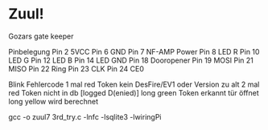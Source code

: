 # Zuul!

Gozars gate keeper

Pinbelegung
Pin 2			5VCC
Pin 6			GND
Pin 7			NF-AMP Power
Pin 8			LED R
Pin 10		LED G
Pin 12		LED B
Pin 14		LED GND
Pin 18		Dooropener
Pin 19		MOSI
Pin 21		MISO
Pin 22		Ring
Pin 23		CLK
Pin 24		CE0

Blink Fehlercode
1 mal	red		Token kein DesFire/EV1 oder Version zu alt
2 mal	red		Token nicht in db 	[logged D(enied)]
long green			Token erkannt tür öffnet
long yellow		wird berechnet


gcc -o zuul7 3rd_try.c -lnfc -lsqlite3 -lwiringPi
